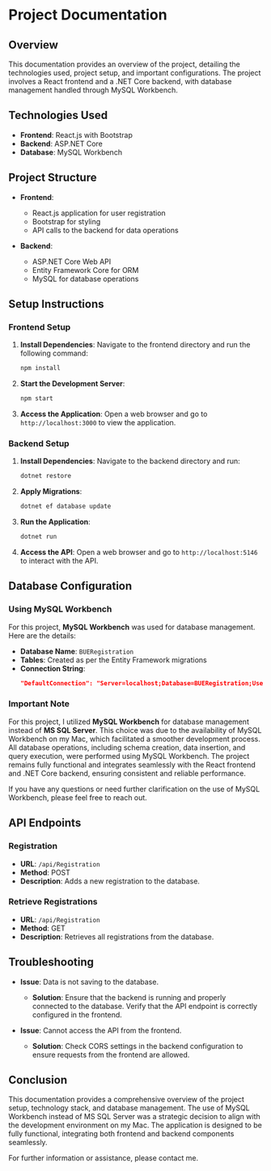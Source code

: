 # Project Documentation

## Overview

This documentation provides an overview of the project, detailing the technologies used, project setup, and important configurations. The project involves a React frontend and a .NET Core backend, with database management handled through MySQL Workbench.

## Technologies Used

- **Frontend**: React.js with Bootstrap
- **Backend**: ASP.NET Core
- **Database**: MySQL Workbench

## Project Structure

- **Frontend**: 
  - React.js application for user registration
  - Bootstrap for styling
  - API calls to the backend for data operations

- **Backend**: 
  - ASP.NET Core Web API
  - Entity Framework Core for ORM
  - MySQL for database operations

## Setup Instructions

### Frontend Setup

1. **Install Dependencies**: Navigate to the frontend directory and run the following command:
   ```bash
   npm install
   ```

2. **Start the Development Server**: 
   ```bash
   npm start
   ```

3. **Access the Application**: Open a web browser and go to `http://localhost:3000` to view the application.

### Backend Setup

1. **Install Dependencies**: Navigate to the backend directory and run:
   ```bash
   dotnet restore
   ```

2. **Apply Migrations**:
   ```bash
   dotnet ef database update
   ```

3. **Run the Application**: 
   ```bash
   dotnet run
   ```

4. **Access the API**: Open a web browser and go to `http://localhost:5146` to interact with the API.

## Database Configuration

### Using MySQL Workbench

For this project, **MySQL Workbench** was used for database management. Here are the details:

- **Database Name**: `BUERegistration`
- **Tables**: Created as per the Entity Framework migrations
- **Connection String**: 
  ```json
  "DefaultConnection": "Server=localhost;Database=BUERegistration;User=root;Password=YourPasswordHere"
  ```

### Important Note

For this project, I utilized **MySQL Workbench** for database management instead of **MS SQL Server**. This choice was due to the availability of MySQL Workbench on my Mac, which facilitated a smoother development process. All database operations, including schema creation, data insertion, and query execution, were performed using MySQL Workbench. The project remains fully functional and integrates seamlessly with the React frontend and .NET Core backend, ensuring consistent and reliable performance.

If you have any questions or need further clarification on the use of MySQL Workbench, please feel free to reach out.

## API Endpoints

### Registration

- **URL**: `/api/Registration`
- **Method**: POST
- **Description**: Adds a new registration to the database.

### Retrieve Registrations

- **URL**: `/api/Registration`
- **Method**: GET
- **Description**: Retrieves all registrations from the database.

## Troubleshooting

- **Issue**: Data is not saving to the database.
  - **Solution**: Ensure that the backend is running and properly connected to the database. Verify that the API endpoint is correctly configured in the frontend.

- **Issue**: Cannot access the API from the frontend.
  - **Solution**: Check CORS settings in the backend configuration to ensure requests from the frontend are allowed.

## Conclusion

This documentation provides a comprehensive overview of the project setup, technology stack, and database management. The use of MySQL Workbench instead of MS SQL Server was a strategic decision to align with the development environment on my Mac. The application is designed to be fully functional, integrating both frontend and backend components seamlessly.

For further information or assistance, please contact me.
